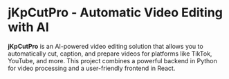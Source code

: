 # jKpCutPro - Automatic Video Editing with AI

**jKpCutPro** is an AI-powered video editing solution that allows you to automatically cut, caption, and prepare videos for platforms like TikTok, YouTube, and more. This project combines a powerful backend in Python for video processing and a user-friendly frontend in React.

